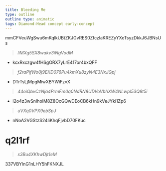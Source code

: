 ```yaml
---
title: Bleeding Me
type: outline
outline type: animatic
tags: Diamond-Head concept early-concept
---
```


mmCFVeuWgSwu6mKqlkUBtZKJGvRES0ZfczlaKREZyYXeTsyzDkkJ6JBNsUs

> *liMXg5SX8wakv3iNgVodM*

* kcxRxczgw4fHSgORX7yLrE417or4bxQFF

> *f2raPifWo0j9EKD076Pu4kmXu8zyN4E3NxJGpj*

* DTrTsLjMpgMiwXBYWiFzvX

> *44oiQbvCzNja4PrmFm0q0NdRN8UDVoVbhXW4NLwpl53Q8t5i*

* l2o4z3wSnIhoIM8Z8OcGQwDEoCB6kHn9kVeJYki1Zp6

> *uVXq0VPX9ebSpJ*

* nNoA2VGStzS24IiKhqFjvbD70FKuc

# q2l1rf

> *s3Bu4XKhwDjt1eM*

337VBYlnG1nLHY5hFKNXJL
